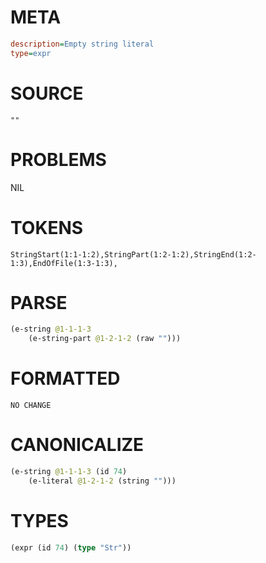 # META
~~~ini
description=Empty string literal
type=expr
~~~
# SOURCE
~~~roc
""
~~~
# PROBLEMS
NIL
# TOKENS
~~~zig
StringStart(1:1-1:2),StringPart(1:2-1:2),StringEnd(1:2-1:3),EndOfFile(1:3-1:3),
~~~
# PARSE
~~~clojure
(e-string @1-1-1-3
	(e-string-part @1-2-1-2 (raw "")))
~~~
# FORMATTED
~~~roc
NO CHANGE
~~~
# CANONICALIZE
~~~clojure
(e-string @1-1-1-3 (id 74)
	(e-literal @1-2-1-2 (string "")))
~~~
# TYPES
~~~clojure
(expr (id 74) (type "Str"))
~~~
